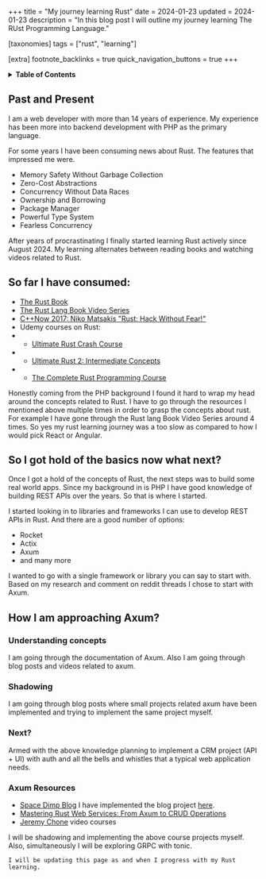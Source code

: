 +++
title = "My journey learning Rust"
date = 2024-01-23
updated = 2024-01-23
description = "In this blog post I will outline my journey learning The RUst Programming Language."

[taxonomies]
tags = ["rust", "learning"]

[extra]
footnote_backlinks = true
quick_navigation_buttons = true
+++

<details>
    <summary><b>Table of Contents</b></summary>
    <!-- toc -->
</details>

## Past and Present
I am a web developer with more than 14 years of experience.
My experience has been more into backend development with PHP as the primary language.

For some years I have been consuming news about Rust. The features that impressed me were.
- Memory Safety Without Garbage Collection
- Zero-Cost Abstractions
- Concurrency Without Data Races 
- Ownership and Borrowing
- Package Manager
- Powerful Type System
- Fearless Concurrency

After years of procrastinating I finally started learning Rust actively since August 2024.
My learning alternates between reading books and watching videos related to Rust.

## So far I have consumed:
- [The Rust Book](https://doc.rust-lang.org/book/)
- [The Rust Lang Book Video Series](https://www.youtube.com/playlist?list=PLai5B987bZ9CoVR-QEIN9foz4QCJ0H2Y8)
- [C++Now 2017: Niko Matsakis "Rust: Hack Without Fear!"](https://www.youtube.com/watch?v=lO1z-7cuRYI)
- Udemy courses on Rust:
- - [Ultimate Rust Crash Course](https://www.udemy.com/course/ultimate-rust-crash-course/)
- - [Ultimate Rust 2: Intermediate Concepts](https://www.udemy.com/course/ultimate-rust-2/)
- - [The Complete Rust Programming Course](https://www.udemy.com/course/rust-programming-the-complete-guide/)

Honestly coming from the PHP background I found it hard to wrap my head around the concepts related to Rust.
I have to go through the resources I mentioned above multiple times in order to grasp the concepts about rust.
For example I have gone through the Rust lang Book Video Series around 4 times.
So yes my rust learning journey was a too slow as compared to how I would pick React or Angular.

## So I got hold of the basics now what next?
Once I got a hold of the concepts of Rust, the next steps was to build some real world apps.
Since my background in is PHP I have good knowledge of building REST APIs over the years.
So that is where I started.

I started looking in to libraries and frameworks I can use to develop REST APIs in Rust.
And there are a good number of options:
- Rocket
- Actix
- Axum
- and many more

I wanted to go with a single framework or library you can say to start with.
Based on my research and comment on reddit threads I chose to start with Axum.

## How I am approaching Axum?
### Understanding concepts
I am going through the documentation of Axum. Also I am going through blog posts and videos related to axum.
### Shadowing
I am going through blog posts where small projects related axum have been implemented and trying to implement the same project myself.
### Next?
Armed with the above knowledge planning to implement a CRM project (API + UI) with auth and all the bells and whistles that a typical web application needs.
### Axum Resources
- [Space Dimp Blog](https://spacedimp.com/blog/using-rust-axum-postgresql-and-tokio-to-build-a-blog/) I have implemented the blog project [here](https://github.com/nbaig-dev/spacedimp-blog).
- [Mastering Rust Web Services: From Axum to CRUD Operations](https://www.youtube.com/watch?v=JUWSy9pXgMQ)
- [Jeremy Chone](https://www.youtube.com/watch?v=XZtlD_m59sM) video courses

I will be shadowing and implementing the above course projects myself.
Also, simultaneously I will be exploring GRPC with tonic.

`I will be updating this page as and when I progress with my Rust learning.`
